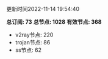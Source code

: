 更新时间2022-11-14 19:54:40

**总订阅: 73**
**总节点: 1028**
**有效节点: 368**
- v2ray节点: 220
- trojan节点: 86
- ss节点: 62
